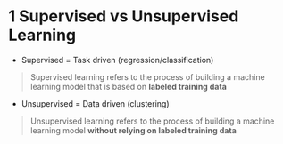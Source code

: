 # 1 Supervised vs Unsupervised Learning
- Supervised = Task driven (regression/classification)
> Supervised learning refers to the process of building a machine learning model that is based on **labeled training data**

- Unsupervised = Data driven (clustering)
> Unsupervised learning refers to the process of building a machine learning model **without relying on labeled training data**

